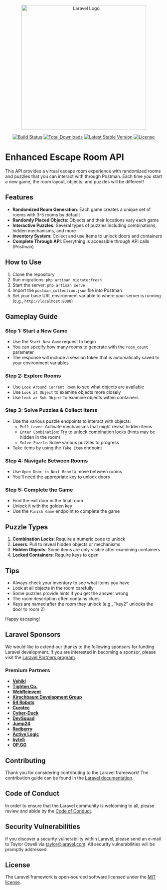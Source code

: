 <p align="center"><a href="https://laravel.com" target="_blank"><img src="https://raw.githubusercontent.com/laravel/art/master/logo-lockup/5%20SVG/2%20CMYK/1%20Full%20Color/laravel-logolockup-cmyk-red.svg" width="400" alt="Laravel Logo"></a></p>

<p align="center">
<a href="https://github.com/laravel/framework/actions"><img src="https://github.com/laravel/framework/workflows/tests/badge.svg" alt="Build Status"></a>
<a href="https://packagist.org/packages/laravel/framework"><img src="https://img.shields.io/packagist/dt/laravel/framework" alt="Total Downloads"></a>
<a href="https://packagist.org/packages/laravel/framework"><img src="https://img.shields.io/packagist/v/laravel/framework" alt="Latest Stable Version"></a>
<a href="https://packagist.org/packages/laravel/framework"><img src="https://img.shields.io/packagist/l/laravel/framework" alt="License"></a>
</p>

# Enhanced Escape Room API

This API provides a virtual escape room experience with randomized rooms and puzzles that you can interact with through Postman. Each time you start a new game, the room layout, objects, and puzzles will be different!

## Features

- **Randomized Room Generation**: Each game creates a unique set of rooms with 3-5 rooms by default
- **Randomly Placed Objects**: Objects and their locations vary each game
- **Interactive Puzzles**: Several types of puzzles including combinations, hidden mechanisms, and more
- **Inventory System**: Collect and use items to unlock doors and containers
- **Complete Through API**: Everything is accessible through API calls (Postman)

## How to Use

1. Clone the repository
2. Run migrations: `php artisan migrate:fresh`
3. Start the server: `php artisan serve`
4. Import the `postman_collection.json` file into Postman
5. Set your base URL environment variable to where your server is running (e.g., `http://localhost:8000`)

## Gameplay Guide

### Step 1: Start a New Game
- Use the `Start New Game` request to begin
- You can specify how many rooms to generate with the `room_count` parameter
- The response will include a session token that is automatically saved to your environment variables

### Step 2: Explore Rooms
- Use `Look Around Current Room` to see what objects are available
- Use `Look at Object` to examine objects more closely
- Use `Look at Sub-Object` to examine objects within containers

### Step 3: Solve Puzzles & Collect Items
- Use the various puzzle endpoints to interact with objects:
  - `Pull Lever`: Activate mechanisms that might reveal hidden items
  - `Enter Combination`: Try to unlock combination locks (hints may be hidden in the room)
  - `Solve Puzzle`: Solve various puzzles to progress
- Take items by using the `Take Item` endpoint

### Step 4: Navigate Between Rooms
- Use `Open Door to Next Room` to move between rooms
- You'll need the appropriate key to unlock doors

### Step 5: Complete the Game
- Find the exit door in the final room
- Unlock it with the golden key
- Use the `Finish Game` endpoint to complete the game

## Puzzle Types

1. **Combination Locks**: Require a numeric code to unlock
2. **Levers**: Pull to reveal hidden objects or mechanisms
3. **Hidden Objects**: Some items are only visible after examining containers
4. **Locked Containers**: Require keys to open

## Tips

- Always check your inventory to see what items you have
- Look at all objects in the room carefully
- Some puzzles provide hints if you get the answer wrong
- The room description often contains clues
- Keys are named after the room they unlock (e.g., "key2" unlocks the door to room 2)

Happy escaping!

## Laravel Sponsors

We would like to extend our thanks to the following sponsors for funding Laravel development. If you are interested in becoming a sponsor, please visit the [Laravel Partners program](https://partners.laravel.com).

### Premium Partners

- **[Vehikl](https://vehikl.com/)**
- **[Tighten Co.](https://tighten.co)**
- **[WebReinvent](https://webreinvent.com/)**
- **[Kirschbaum Development Group](https://kirschbaumdevelopment.com)**
- **[64 Robots](https://64robots.com)**
- **[Curotec](https://www.curotec.com/services/technologies/laravel/)**
- **[Cyber-Duck](https://cyber-duck.co.uk)**
- **[DevSquad](https://devsquad.com/hire-laravel-developers)**
- **[Jump24](https://jump24.co.uk)**
- **[Redberry](https://redberry.international/laravel/)**
- **[Active Logic](https://activelogic.com)**
- **[byte5](https://byte5.de)**
- **[OP.GG](https://op.gg)**

## Contributing

Thank you for considering contributing to the Laravel framework! The contribution guide can be found in the [Laravel documentation](https://laravel.com/docs/contributions).

## Code of Conduct

In order to ensure that the Laravel community is welcoming to all, please review and abide by the [Code of Conduct](https://laravel.com/docs/contributions#code-of-conduct).

## Security Vulnerabilities

If you discover a security vulnerability within Laravel, please send an e-mail to Taylor Otwell via [taylor@laravel.com](mailto:taylor@laravel.com). All security vulnerabilities will be promptly addressed.

## License

The Laravel framework is open-sourced software licensed under the [MIT license](https://opensource.org/licenses/MIT).
